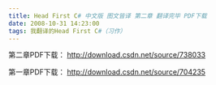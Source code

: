 ```yaml
---
title: Head First C# 中文版 图文皆译 第二章 翻译完毕 PDF下载
date: 2008-10-31 14:23:00
tags: 我翻译的Head First C#（习作）
---
```

第二章PDF下载： [ http://download.csdn.net/source/738033
](http://download.csdn.net/source/738033)

第一章PDF下载： [ http://download.csdn.net/source/704235
](http://download.csdn.net/source/704235)



